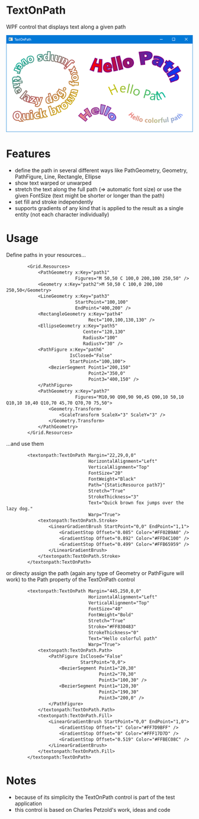 # TextOnPath
WPF control that displays text along a given path

![intro](/Readme.PNG)

# Features
* define the path in several different ways like PathGeometry, Geometry, PathFigure, Line, Rectangle, Ellipse
* show text warped or unwarped
* stretch the text along the full path (=> automatic font size) or use the given FontSize (text might be shorter or longer than the path)
* set fill and stroke independently
* supports gradients of any kind that is applied to the result as a single entity (not each character individually)

# Usage
Define paths in your resources...
```xaml
        <Grid.Resources>
            <PathGeometry x:Key="path1"
                          Figures="M 50,50 C 100,0 200,100 250,50" />
            <Geometry x:Key="path2">M 50,50 C 100,0 200,100 250,50</Geometry>
            <LineGeometry x:Key="path3"
                          StartPoint="100,100"
                          EndPoint="400,200" />
            <RectangleGeometry x:Key="path4"
                               Rect="100,100,130,130" />
            <EllipseGeometry x:Key="path5"
                             Center="120,130"
                             RadiusX="100"
                             RadiusY="30" />
            <PathFigure x:Key="path6"
                        IsClosed="False"
                        StartPoint="100,100">
                <BezierSegment Point1="200,150"
                               Point2="350,0"
                               Point3="400,150" />
            </PathFigure>
            <PathGeometry x:Key="path7"
                          Figures="M10,90 Q90,90 90,45 Q90,10 50,10 Q10,10 10,40 Q10,70 45,70 Q70,70 75,50">
                <Geometry.Transform>
                    <ScaleTransform ScaleX="3" ScaleY="3" />
                </Geometry.Transform>
            </PathGeometry>
        </Grid.Resources>
```
...and use them
```xaml
        <textonpath:TextOnPath Margin="22,29,0,0"
                               HorizontalAlignment="Left"
                               VerticalAlignment="Top"
                               FontSize="20"
                               FontWeight="Black"
                               Path="{StaticResource path7}"
                               Stretch="True"
                               StrokeThickness="3"
                               Text="Quick brown fox jumps over the lazy dog."
                               Warp="True">
            <textonpath:TextOnPath.Stroke>
                <LinearGradientBrush StartPoint="0,0" EndPoint="1,1">
                    <GradientStop Offset="0.085" Color="#FF02B9A0" />
                    <GradientStop Offset="0.892" Color="#FFD4C100" />
                    <GradientStop Offset="0.499" Color="#FFB65959" />
                </LinearGradientBrush>
            </textonpath:TextOnPath.Stroke>
        </textonpath:TextOnPath>
```

or directy assign the path (again any type of Geometry or PathFigure will work) to the Path property of the TextOnPath control 
```xaml
        <textonpath:TextOnPath Margin="445,250,0,0"
                               HorizontalAlignment="Left"
                               VerticalAlignment="Top"
                               FontSize="40"
                               FontWeight="Bold"
                               Stretch="True"
                               Stroke="#FF830483"
                               StrokeThickness="0"
                               Text="Hello colorful path"
                               Warp="True">
            <textonpath:TextOnPath.Path>
                <PathFigure IsClosed="False"
                            StartPoint="0,0">
                    <BezierSegment Point1="20,30"
                                   Point2="70,30"
                                   Point3="100,30" />
                    <BezierSegment Point1="120,30"
                                   Point2="190,30"
                                   Point3="200,0" />
                </PathFigure>
            </textonpath:TextOnPath.Path>
            <textonpath:TextOnPath.Fill>
                <LinearGradientBrush StartPoint="0,0" EndPoint="1,0">
                    <GradientStop Offset="1" Color="#FF7D9BFF" />
                    <GradientStop Offset="0" Color="#FFF17D7D" />
                    <GradientStop Offset="0.519" Color="#FFBEC08C" />
                </LinearGradientBrush>
            </textonpath:TextOnPath.Fill>
        </textonpath:TextOnPath>
```

# Notes
* because of its simplicity the TextOnPath control is part of the test application
* this control is based on Charles Petzold's work, ideas and code
